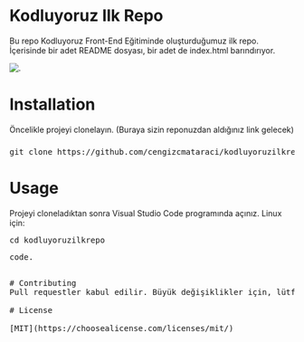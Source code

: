 # Kodluyoruz Ilk Repo
Bu repo Kodluyoruz Front-End Eğitiminde oluşturduğumuz ilk repo. İçerisinde bir adet README dosyası, bir adet de index.html barındırıyor.

![.](https://sivilalan.com/wp-content/uploads/2019/03/27971846_748761281998348_2999043640998413504_n.png)

# Installation
Öncelikle projeyi clonelayın. (Buraya sizin reponuzdan aldığınız link gelecek)
###
<pre>git clone https://github.com/cengizcmataraci/kodluyoruzilkrepo.git</pre>

# Usage
Projeyi cloneladıktan sonra Visual Studio Code programında açınız.
Linux için:
<pre>cd kodluyoruzilkrepo</pre>
<pre>code.<pre>

# Contributing
Pull requestler kabul edilir. Büyük değişiklikler için, lütfen önce neyi değiştirmek istediğinizi tartışmak için bir konu açınız.

# License

[MIT](https://choosealicense.com/licenses/mit/)

